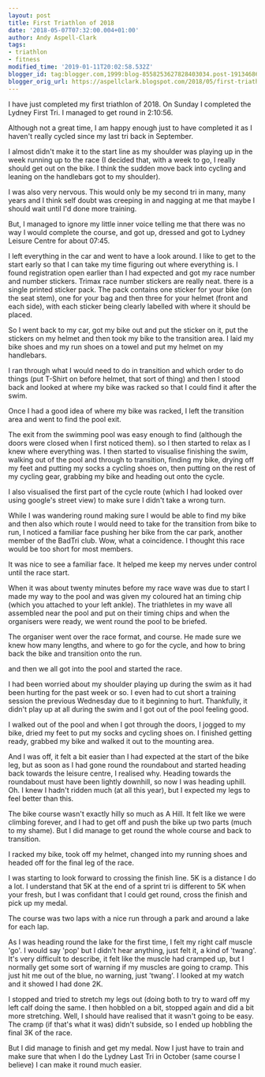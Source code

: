 ```yaml
---
layout: post
title: First Triathlon of 2018
date: '2018-05-07T07:32:00.004+01:00'
author: Andy Aspell-Clark
tags:
- triathlon
- fitness
modified_time: '2019-01-11T20:02:58.532Z'
blogger_id: tag:blogger.com,1999:blog-8558253627828403034.post-1913468671207338733
blogger_orig_url: https://aspellclark.blogspot.com/2018/05/first-triathlon-of-2018.html
---
```


I have just completed my first triathlon of 2018. On Sunday I completed the Lydney First Tri. I managed to get round in 2:10:56.

Although not a great time, I am happy enough just to have completed it as I haven't really cycled since my last tri back in September.

I almost didn't make it to the start line as my shoulder was playing up in the week running up to the race (I decided that, with a week to go, I really should get out on the bike. I think the sudden move back into cycling and leaning on the handlebars got to my shoulder).

I was also very nervous. This would only be my second tri in many, many years and I think self doubt was creeping in and nagging at me that maybe I should wait until I'd done more training.

But, I managed to ignore my little inner voice telling me that there was no way I would complete the course, and got up, dressed and got to Lydney Leisure Centre for about 07:45.

I left everything in the car and went to have a look around. I like to get to the start early so that I can take my time figuring out where everything is. I found registration open earlier than I had expected and got my race number and number stickers. Trimax race number stickers are really neat. there is a single printed sticker pack. The pack contains one sticker for your bike (on the seat stem), one for your bag and then three for your helmet (front and each side), with each sticker being clearly labelled with where it should be placed.

So I went back to my car, got my bike out and put the sticker on it, put the stickers on my helmet and then took my bike to the transition area. I laid my bike shoes and my run shoes on a towel and put my helmet on my handlebars.

I ran through what I would need to do in transition and which order to do things (put T-Shirt on before helmet, that sort of thing) and then I stood back and looked at where my bike was racked so that I could find it after the swim.

Once I had a good idea of where my bike was racked, I left the transition area and went to find the pool exit.

The exit from the swimming pool was easy enough to find (although the doors were closed when I first noticed them). so I then started to relax as I knew where everything was. I then started to visualise finishing the swim, walking out of the pool and through to transition, finding my bike, drying off my feet and putting my socks a cycling shoes on, then putting on the rest of my cycling gear, grabbing my bike and heading out onto the cycle.

I also visualised the first part of the cycle route (which I had looked over using google's street view) to make sure I didn't take a wrong turn.

While I was wandering round making sure I would be able to find my bike and then also which route I would need to take for the transition from bike to run, I noticed a familiar face pushing her bike from the car park, another member of the BadTri club. Wow, what a coincidence. I thought this race would be too short for most members.

It was nice to see a familiar face. It helped me keep my nerves under control until the race start.

When it was about twenty minutes before my race wave was due to start I made my way to the pool and was given my coloured hat an timing chip (which you attached to your left ankle). The triathletes in my wave all assembled near the pool and put on their timing chips and when the organisers were ready, we went round the pool to be briefed.

The organiser went over the race format, and course. He made sure we knew how many lengths, and where to go for the cycle, and how to bring back the bike and transition onto the run.

and then we all got into the pool and started the race.

I had been worried about my shoulder playing up during the swim as it had been hurting for the past week or so. I even had to cut short a training session the previous Wednesday due to it beginning to hurt. Thankfully, it didn't play up at all during the swim and I got out of the pool feeling good.

I walked out of the pool and when I got through the doors, I jogged to my bike, dried my feet to put my socks and cycling shoes on. I finished getting ready, grabbed my bike and walked it out to the mounting area.

And I was off, it felt a bit easier than I had expected at the start of the bike leg, but as soon as I had gone round the roundabout and started heading back towards the leisure centre, I realised why. Heading towards the roundabout must have been lightly downhill, so now I was heading uphill. Oh. I knew I hadn't ridden much (at all this year), but I expected my legs to feel better than this.

The bike course wasn't exactly hilly so much as A Hill. It felt like we were climbing forever, and I had to get off and push the bike up two parts (much to my shame). But I did manage to get round the whole course and back to transition.

I racked my bike, took off my helmet, changed into my running shoes and headed off for the final leg of the race.

I was starting to look forward to crossing the finish line. 5K is a distance I do a lot. I understand that 5K at the end of a sprint tri is different to 5K when your fresh, but I was confidant that I could get round, cross the finish and pick up my medal.

The course was two laps with a nice run through a park and around a lake for each lap.

As I was heading round the lake for the first time, I felt my right calf muscle 'go'. I would say 'pop' but I didn't hear anything, just felt it, a kind of 'twang'. It's very difficult to describe, it felt like the muscle had cramped up, but I normally get some sort of warning if my muscles are going to cramp. This just hit me out of the blue, no warning, just 'twang'. I looked at my watch and it showed I had done 2K.

I stopped and tried to stretch my legs out (doing both to try to ward off my left calf doing the same. I then hobbled on a bit, stopped again and did a bit more stretching. Well, I should have realised that it wasn't going to be easy. The cramp (if that's what it was) didn't subside, so I ended up hobbling the final 3K of the race.

But I did manage to finish and get my medal. Now I just have to train and make sure that when I do the Lydney Last Tri in October (same course I believe) I can make it round much easier.
